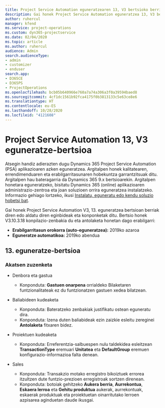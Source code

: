 ```yaml
---
title: Project Service Automation eguneratzearen 13, V3 bertsioko berrikuntzak edo aldaketak
description: Gai honek Project Service Automation eguneratzea 13, V3 bertsioko berritasunei buruzko informazioa ematen du.
author: ruhercul
manager: kfend
ms.service: project-operations
ms.custom: dyn365-projectservice
ms.date: 02/04/2020
ms.topic: article
ms.author: ruhercul
audience: Admin
search.audienceType:
- admin
- customizer
- enduser
search.app:
- D365CE
- D365PS
- ProjectOperations
ms.openlocfilehash: bcb05b640966e760a7a74a306a3f0a39594baed8
ms.sourcegitcommit: 4cf1dc1561b92fca4175f0b3813133c5e63ce8e6
ms.translationtype: HT
ms.contentlocale: eu-ES
ms.lasthandoff: 10/28/2020
ms.locfileid: "4121608"
---
```

# <a name="project-service-automation-update-release-13-v3"></a>Project Service Automation 13, V3 eguneratze-bertsioa
Atsegin handiz adierazten dugu Dynamics 365 Project Service Automation (PSA) aplikazioaren azken eguneratzea. Argitalpen honek kalitatearen, errendimenduaren eta erabilgarritasunaren hobekuntza garrantzitsuak ditu. Argitalpen hau bateragarria da Dynamics 365 9.x bertsioarekin. Argitalpen honetara eguneratzeko, bisitatu Dynamics 365 (online) aplikazioaren administrazio-zentroa eta joan soluzioen orrira eguneratzea instalatzeko. Informazio gehiago lortzeko, ikusi [Instalatu, eguneratu edo kendu soluzio hobetsi bat](https://docs.microsoft.com/power-platform/admin/install-remove-preferred-solution).

Gai honek Project Service Automation V3, 13. eguneratzea bertsioan berriak diren edo aldatu diren eginbideak eta konponketak ditu. Bertsio honek V3.10.3.18 konpilazio-zenbakia du eta antolaketa honetan dago erabilgarri:

- **Erabilgarritasun orokorra (auto-eguneratzea):** 2019ko azaroa
- **Eguneratze automatikoa:** 2019ko abendua


## <a name="update-release-13"></a>13. eguneratze-bertsioa 

### <a name="bug-fixes"></a>Akatsen zuzenketa

- Denbora eta gastua

     - Konponduta: **Gastuen onarpena** orrialdeko Bilaketaren funtzionalitateak ez du funtzionatzen gastuen xedea bilatzean.

- Baliabideen kudeaketa

     - Konponduta: Bateratzeko zenbakiak justifikatu ostean eguneratu dira.
     - Konponduta: Izena duten baliabideak ezin zaizkie esleitu zereginei **Antolaketa** fitxaren bidez.

- Proiektuen kudeaketa

     - Konponduta: Erreferentzia-salbuespen nulu taldekidea esleitzean **TransactionType** eremuari **Unitatea** eta **DefaultGroup** eremuen konfigurazio-informazioa falta denean.

- Sales

     - Konponduta: Transakzio motako erregistro bikoiztuek errorea itzultzen dute funtzio-prezioen erregistroak sortzen direnean.
     - Konponduta: botoiak gehitzeko **Aukera berria**, **Aurrekontua**, **Eskaera lerroa** eta **Gehitu produktua** aukerak, aurrekontuak, eskaerak produktuak eta proiektuetan oinarritutako lerroen azpisarea aginduetan daude ikusgai.


